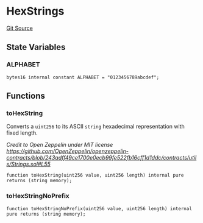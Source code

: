 # HexStrings
[Git Source](https://github.com/KYRDTeam/ilo-contracts/blob/da7613c22bad547ebd26a45d76010fc3957237e9/src/libraries/HexStrings.sol)


## State Variables
### ALPHABET

```solidity
bytes16 internal constant ALPHABET = "0123456789abcdef";
```


## Functions
### toHexString

Converts a `uint256` to its ASCII `string` hexadecimal representation with fixed length.

*Credit to Open Zeppelin under MIT license https://github.com/OpenZeppelin/openzeppelin-contracts/blob/243adff49ce1700e0ecb99fe522fb16cff1d1ddc/contracts/utils/Strings.sol#L55*


```solidity
function toHexString(uint256 value, uint256 length) internal pure returns (string memory);
```

### toHexStringNoPrefix


```solidity
function toHexStringNoPrefix(uint256 value, uint256 length) internal pure returns (string memory);
```

